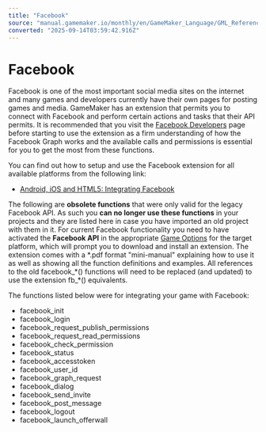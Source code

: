 ```yaml
---
title: "Facebook"
source: "manual.gamemaker.io/monthly/en/GameMaker_Language/GML_Reference/Asynchronous_Functions/Facebook/Facebook.htm"
converted: "2025-09-14T03:59:42.916Z"
---
```


# Facebook

Facebook is one of the most important social media sites on the internet and many games and developers currently have their own pages for posting games and media. GameMaker has an extension that permits you to connect with Facebook and perform certain actions and tasks that their API permits. It is recommended that you visit the [Facebook Developers](https://developers.facebook.com/) page before starting to use the extension as a firm understanding of how the Facebook Graph works and the available calls and permissions is essential for you to get the most from these functions.

You can find out how to setup and use the Facebook extension for all available platforms from the following link:

-   [Android, iOS and HTML5: Integrating Facebook](https://help.gamemaker.io/hc/en-us/articles/360004488072-iOS-Android-and-HTML5-Integrating-Facebook)

The following are **obsolete functions** that were only valid for the legacy Facebook API. As such you **can no longer use these functions** in your projects and they are listed here in case you have imported an old project with them in it. For current Facebook functionality you need to have activated the **Facebook API** in the appropriate [Game Options](../../../../Settings/Game_Options.md) for the target platform, which will prompt you to download and install an extension. The extension comes with a \*.pdf format "mini-manual" explaining how to use it as well as showing all the function definitions and examples. All references to the old facebook\_\*() functions will need to be replaced (and updated) to use the extension fb\_\*() equivalents.

The functions listed below were for integrating your game with Facebook:

-   facebook\_init
-   facebook\_login
-   facebook\_request\_publish\_permissions
-   facebook\_request\_read\_permissions
-   facebook\_check\_permission
-   facebook\_status
-   facebook\_accesstoken
-   facebook\_user\_id
-   facebook\_graph\_request
-   facebook\_dialog
-   facebook\_send\_invite
-   facebook\_post\_message
-   facebook\_logout
-   facebook\_launch\_offerwall